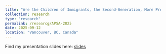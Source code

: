 ```yaml
---
title: "Are the Children of Immigrants, the Second-Generation, More Progressive?"
collection: research
type: "research"
permalink: /researcg/APSA-2025
date: 2025-09-12
location: "Vancouver, BC, Canada"
---
```


Find my presentation slides here: <a href="../files/APSA2025.pdf">slides</a> 
